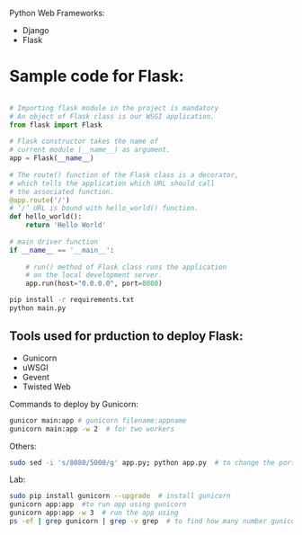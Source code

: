 
Python Web Frameworks:

* Django
* Flask

# Sample code for Flask:

```python

# Importing flask module in the project is mandatory
# An object of Flask class is our WSGI application.
from flask import Flask
 
# Flask constructor takes the name of
# current module (__name__) as argument.
app = Flask(__name__)
 
# The route() function of the Flask class is a decorator,
# which tells the application which URL should call
# the associated function.
@app.route('/')
# ‘/’ URL is bound with hello_world() function.
def hello_world():
    return 'Hello World'
 
# main driver function
if __name__ == '__main__':
 
    # run() method of Flask class runs the application
    # on the local development server.
    app.run(host="0.0.0.0", port=8080)
```

```bash
pip install -r requirements.txt
python main.py
```

## Tools used for prduction to deploy Flask:

* Gunicorn
* uWSGI
* Gevent
* Twisted Web

Commands to deploy by Gunicorn:

```bash
gunicor main:app # gunicorn filename:appname
gunicorn main:app -w 2  # for two workers
```


Others:

```bash
sudo sed -i 's/8080/5000/g' app.py; python app.py  # to change the port in flask app from 8080 to 5000
```


Lab:

```bash
sudo pip install gunicorn --upgrade  # install gunicorn
gunicorn app:app  #to run app using gunicorn
gunicorn app:app -w 3  # run the app using
ps -ef | grep gunicorn | grep -v grep  # to find how many number gunicorn is running currently
```

